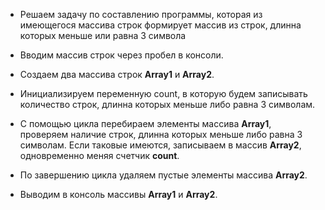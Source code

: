 * Решаем задачу по составлению программы, которая из имеющегося массива строк формирует массив из строк, длинна которых меньше или равна 3 символа

* Вводим массив строк через пробел в консоли.

* Создаем два массива строк __Array1__ и __Array2__.

* Инициализируем переменную count, в которую будем записывать количество строк, длинна которых меньше либо равна 3 символам.

* С помощью цикла перебираем элементы массива __Array1__, проверяем наличие строк, длинна которых меньше либо равна 3 символам. Если таковые имеются, записываем в массив __Array2__, одновременно меняя счетчик __count__.

* По завершению цикла удаляем пустые элементы массива __Array2__.

* Выводим в консоль массивы __Array1__ и __Array2__.